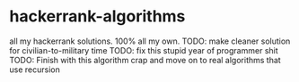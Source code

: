 # hackerrank-algorithms
all my hackerrank solutions. 100% all my own.
TODO: make cleaner solution for civilian-to-military time
TODO: fix this stupid year of programmer shit
TODO: Finish with this algorithm crap and move on to real algorithms that use recursion
